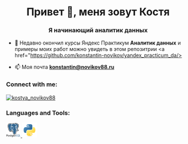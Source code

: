 <h1 align="center">Привет 👋, меня зовут Костя</h1>
<h3 align="center">Я начинающий аналитик данных</h3>

- 🌱 Недавно окончил курсы Яндекс Практикум **Аналитик данных** и примеры моих работ можно увидеть в этом репозитрии  <a href="https://github.com/konstantin-novikov/yandex_practicum_da/></a>

- 📫 Моя почта **konstantin@novikov88.ru**

<h3 align="left">Connect with me:</h3>
<p align="left">
<a href="https://instagram.com/kostya_novikov88" target="blank"><img align="center" src="https://raw.githubusercontent.com/rahuldkjain/github-profile-readme-generator/master/src/images/icons/Social/instagram.svg" alt="kostya_novikov88" height="30" width="40" /></a>
</p>

<h3 align="left">Languages and Tools:</h3>
<p align="left"> <a href="https://www.postgresql.org" target="_blank" rel="noreferrer"> <img src="https://raw.githubusercontent.com/devicons/devicon/master/icons/postgresql/postgresql-original-wordmark.svg" alt="postgresql" width="40" height="40"/> </a> <a href="https://www.python.org" target="_blank" rel="noreferrer"> <img src="https://raw.githubusercontent.com/devicons/devicon/master/icons/python/python-original.svg" alt="python" width="40" height="40"/> </a> </p>
